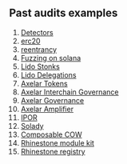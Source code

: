 
## Past audits examples

1) [Detectors](https://github.com/Ackee-Blockchain/wake/tree/main/wake_detectors)
2) [erc20](https://github.com/Ackee-Blockchain/wake-tests)
3) [reentrancy](https://github.com/Ackee-Blockchain/reentrancy-examples)
4) [Fuzzing on solana](https://github.com/Ackee-Blockchain/trident/blob/81c7b437a24f33af9847f19e128dac25944ce6c3/documentation/docs/fuzzing/fuzzing-examples.md)
5) [Lido Stonks](https://github.com/Ackee-Blockchain/tests-lido-stonks)
6) [Lido Delegations](https://github.com/Ackee-Blockchain/tests-lido-simple-delegation)
7) [Axelar Tokens](https://github.com/Ackee-Blockchain/tests-axelar-interchain-token-service)
8) [Axelar Interchain Governance](https://github.com/Ackee-Blockchain/tests-axelar-interchain-governance-executor)
9) [Axelar Governance](https://github.com/Ackee-Blockchain/tests-axelar-governance)
10) [Axelar Amplifier](https://github.com/Ackee-Blockchain/tests-axelar-amplifier-gateway)
11) [IPOR](https://github.com/Ackee-Blockchain/tests-ipor)
12) [Solady](https://github.com/Ackee-Blockchain/tests-solady)
13) [Composable COW](https://github.com/Ackee-Blockchain/tests-composable-cow)
14) [Rhinestone module kit](https://github.com/Ackee-Blockchain/tests-rhinestone-modulekit-examples)
15) [Rhinestone registry](https://github.com/Ackee-Blockchain/tests-rhinestone-registry)
    
